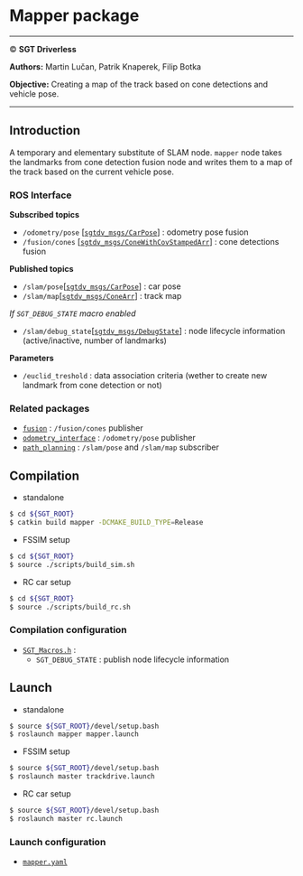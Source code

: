 # **Mapper package**

___

&copy; **SGT Driverless**

**Authors:** Martin Lučan, Patrik Knaperek, Filip Botka

**Objective:** Creating a map of the track based on cone detections and vehicle pose.

___

## Introduction

A temporary and elementary substitute of SLAM node. `mapper` node takes the landmarks from cone detection fusion node and writes them to a map of the track based on the current vehicle pose.

### ROS Interface

**Subscribed topics**
* `/odometry/pose` [[`sgtdv_msgs/CarPose`](../sgtdv_msgs/msg/CarPose.msg)] : odometry pose fusion
* `/fusion/cones` [[`sgtdv_msgs/ConeWithCovStampedArr`](../sgtdv_msgs/msg/ConeWithCovStampedArr.msg)] : cone detections fusion

**Published topics**
* `/slam/pose`[[`sgtdv_msgs/CarPose`](../sgtdv_msgs/msg/CarPose.msg)] : car pose
* `/slam/map`[[`sgtdv_msgs/ConeArr`](../sgtdv_msgs/msg/ConeArr.msg)] : track map

*If `SGT_DEBUG_STATE` macro enabled*
* `/slam/debug_state`[[`sgtdv_msgs/DebugState`](../sgtdv_msgs/msg/DebugState.msg)] : node lifecycle information (active/inactive, number of landmarks)

**Parameters**
* `/euclid_treshold` : data association criteria (wether to create new landmark from cone detection or not)

### Related packages
* [`fusion`](../fusion/README.md) : `/fusion/cones` publisher
* [`odometry_interface`](../odometry_interface/README.md) : `/odometry/pose` publisher
* [`path_planning`](../path_planning/README.md) : `/slam/pose` and `/slam/map` subscriber

## Compilation

* standalone
```sh
$ cd ${SGT_ROOT}
$ catkin build mapper -DCMAKE_BUILD_TYPE=Release
```
* FSSIM setup
```sh
$ cd ${SGT_ROOT}
$ source ./scripts/build_sim.sh
```
* RC car setup
```sh
$ cd ${SGT_ROOT}
$ source ./scripts/build_rc.sh
```

### Compilation configuration
* [`SGT_Macros.h`](../SGT_Macros.h) :
  - `SGT_DEBUG_STATE` : publish node lifecycle information

## Launch
* standalone
```sh
$ source ${SGT_ROOT}/devel/setup.bash
$ roslaunch mapper mapper.launch
```
* FSSIM setup
```sh
$ source ${SGT_ROOT}/devel/setup.bash
$ roslaunch master trackdrive.launch
```
* RC car setup
```sh
$ source ${SGT_ROOT}/devel/setup.bash
$ roslaunch master rc.launch
```

### Launch configuration
* [`mapper.yaml`](./config/mapper.yaml)